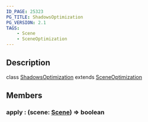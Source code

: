 ```yaml
---
ID_PAGE: 25323
PG_TITLE: ShadowsOptimization
PG_VERSION: 2.1
TAGS:
    - Scene
    - SceneOptimization
---
```

## Description

class [ShadowsOptimization](/classes/3.1/ShadowsOptimization) extends [SceneOptimization](/classes/3.1/SceneOptimization)



## Members

### apply : (scene: [Scene](/classes/3.1/Scene)) =&gt; boolean



